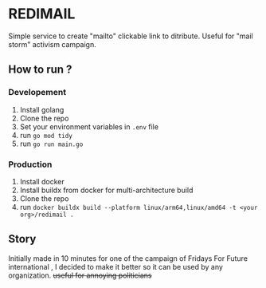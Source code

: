 # REDIMAIL

Simple service to create "mailto" clickable link to ditribute.
Useful for "mail storm" activism campaign.

## How to run ?
### Developement

1. Install golang
2. Clone the repo
3. Set your environment variables in `.env` file
4. run `go mod tidy`
5. run `go run main.go`

### Production

1. Install docker
2. Install buildx from docker for multi-architecture build
3. Clone the repo
4. run `docker buildx build --platform linux/arm64,linux/amd64 -t <your org>/redimail .`

## Story

Initially made in 10 minutes for one of the campaign of Fridays For Future international , I decided to make it better so it can be used by any organization. ~~useful for annoying politicians~~
